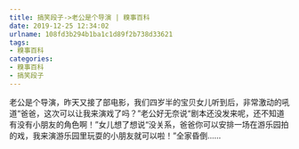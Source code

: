 ```yaml
---
title: 搞笑段子->老公是个导演 | 糗事百科
date: 2019-12-25 12:34:02
urlname: 108fd3b294b1ba1c1d89f2b738d33621
tags: 
- 糗事百科
categories:
- 糗事百科
- 搞笑段子
---
```

老公是个导演，昨天又接了部电影，我们四岁半的宝贝女儿听到后，非常激动的吼道“爸爸，这次可以让我来演戏了吗？”老公好无奈说“剧本还没发来呢，还不知道有没有小朋友的角色啊！”女儿想了想说“没关系，爸爸你可以安排一场在游乐园拍的戏，我来演游乐园里玩耍的小朋友就可以啦！”全家昏倒……



